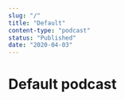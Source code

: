 ```yaml
---
slug: "/"
title: "Default"
content-type: "podcast"
status: "Published"
date: "2020-04-03"
---
```


# Default podcast